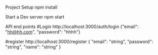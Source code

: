 Project Setup
npm install

Start a Dev server
npm start

API end points
#Login
http://localhost:3000/auth/login
{"email": "hh@hh.com", "password": "hhhh"}

#register
http://localhost:3000/register
{
  "email": "string",
  "password": "string",
  "name": "string"
}

 
